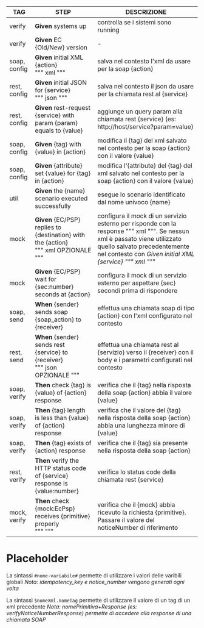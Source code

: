 | TAG          | STEP                                                                                      | DESCRIZIONE                                                                                                                                                                                                                    |
|--------------|-------------------------------------------------------------------------------------------|--------------------------------------------------------------------------------------------------------------------------------------------------------------------------------------------------------------------------------|
| verify       | **Given** systems up                                                                      | controlla se i sistemi sono running                                                                                                                                                                                            |                                                          
| verify       | **Given** EC {Old/New} version                                                            | -                                                                                                                                                                                                                              |                                                
| soap, config | **Given** initial XML {action}   <br/>""" xml """                                         | salva nel contesto l'xml da usare per la soap {action}                                                                                                                                                                         |                            
| rest, config | **Given** initial JSON for {service} <br/> """ json """                                   | salva nel contesto il json da usare per la chiamata rest al {service}                                                                                                                                                          |                                      
| rest, config | **Given** rest-request {service} with param {param} equals to {value}                     | aggiunge un query param alla chiamata rest {service} (es: http://host/service?param=value)                                                                                                                                     |         
| soap, config | **Given** {tag} with {value} in {action}                                                  | modifica il {tag} del xml salvato nel contesto per la soap {action} con il valore {value}                                                                                                                                      |                                     
| soap, config | **Given** {attribute} set {value} for {tag} in {action}                                   | modifica l'{attribute} del {tag} del xml salvato nel contesto per la soap {action} con il valore {value}                                                                                                                       |                      
| util         | **Given** the {name} scenario executed successfully                                       | esegue lo scenario identificato dal nome univoco {name}                                                                                                                                                                        |                               
| mock         | **Given** {EC/PSP} replies to {destination} with the {action}  <br/>""" xml OPZIONALE """ | configura il mock di un servizio esterno per risponde con la response """ xml """. Se nessun xml è passato viene utilizzato quello salvato precedentemente nel contesto con _Given initial XML {service} """ xml """_          |                   
| mock         | **Given** {EC/PSP} wait for {sec:number} seconds at {action}                              | configura il mock di un servizio esterno per aspettare {sec} secondi prima di rispondere                                                                                                                                       |
| soap, send   | **When** {sender} sends soap {soap_action} to {receiver}                                  | effettua una chiamata soap di tipo {action} con l'xml configurato nel contesto                                                                                                                                                 |                      
| rest, send   | **When** {sender} sends rest {service} to {receiver}<br/> """ json OPZIONALE """          | effettua una chiamata rest al {servizio} verso il {receiver} con il body e  i parametri configurati nel contesto                                                                                                               |                          
| soap, verify | **Then** check {tag} is {value} of {action} response                                      | verifica che il {tag} nella risposta della soap {action} abbia il valore {value}                                                                                                                                               |                          
| soap, verify | **Then** {tag} length is less than {value} of {action} response                           | verifica che il valore del {tag} nella risposta della soap {action} abbia una lunghezza minore di {value}                                                                                                                      |               
| soap, verify | **Then** {tag} exists of {action} response                                                | verifica che il {tag} sia presente nella risposta della soap {action}                                                                                                                                                          |                                    
| rest, verify | **Then** verify the HTTP status code of {service} response is {value:number}              | verifica lo status code della chiamata rest {service}                                                                                                                                                                          | 
| mock, verify | **Then** check {mock:EcPsp} receives {primitive} properly    <br/> """ <noticeNumber> """ | verifica che il {mock} abbia ricevuto la richiesta {primitive}. Passare il valore del noticeNumber di riferimento                                                                                                              |


# Placeholder
La sintassi `#nome-variabile#` permette di utilizzare i valori delle varibili globali
_Nota: idempotency_key e notice_number vengono generati ogni volta_

La sintassi `$nomeXml.nomeTag` permette di utilizzare il valore di un tag di un xml precedente
_Nota: nomePrimitiva+Response (es: verifyNoticeNumberResponse) permette di accedere alla response di una chiamata SOAP_